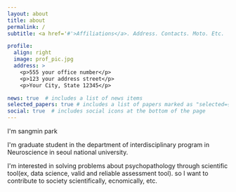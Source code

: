 ```yaml
---
layout: about
title: about
permalink: /
subtitle: <a href='#'>Affiliations</a>. Address. Contacts. Moto. Etc.

profile:
  align: right
  image: prof_pic.jpg
  address: >
    <p>555 your office number</p>
    <p>123 your address street</p>
    <p>Your City, State 12345</p>

news: true  # includes a list of news items
selected_papers: true # includes a list of papers marked as "selected={true}"
social: true  # includes social icons at the bottom of the page
---
```

I'm sangmin park

I'm graduate student in the department of interdisciplinary program in Neuroscience in seoul national university.

I'm interested in solving problems about psychopathology through scientific tool(ex, data science, valid and reliable assessment tool). so I want to contribute to society scientifically, ecnomically, etc.
